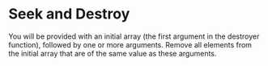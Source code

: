 # Seek and Destroy

You will be provided with an initial array (the first argument in the destroyer function), followed by one or more arguments. Remove all elements from the initial array that are of the same value as these arguments.

```

```
